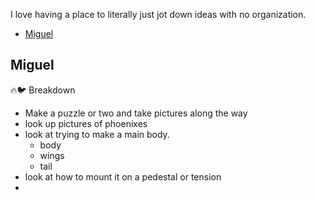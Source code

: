 I love having a place to literally just jot down ideas with no organization.

- [Miguel](#miguel)

## Miguel

🔥🐦 Breakdown

- Make a puzzle or two and take pictures along the way
- look up pictures of phoenixes
- look at trying to make a main body.
  - body
  - wings
  - tail
- look at how to mount it on a pedestal or tension
- 
